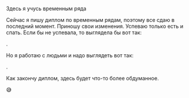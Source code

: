Здесь я учусь временным ряда

Сейчас я пишу диплом по временным рядам, поэтому все сдаю в последний момент. Приношу свои изменения. Успеваю только есть и спать. Если бы не успевала, то выглядела бы вот так:

[](https://i.pinimg.com/736x/33/1d/45/331d45ea2bbe8f7385c6cd99bb2f4fac.jpg).

Но я работаю с людьми и надо выглядеть вот так:

[](https://i.pinimg.com/736x/40/b0/98/40b09802b75216f3c36fa10c16fd6bad.jpg).

Как закончу диплом, здесь будет что-то более обдуманное.

:sweat_smile:

